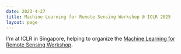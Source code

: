 ```yaml
---
date: 2023-4-27
title: Machine Learning for Remote Sensing Workshop @ ICLR 2025
layout: page
---
```

I'm at ICLR in Singapore, helping to organize the [Machine Learning for Remote Sensing Workshop](https://ml-for-rs.github.io/iclr2025/).
